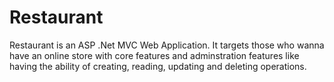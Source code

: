 # Restaurant
Restaurant is an ASP .Net MVC Web Application.
It targets those who wanna have an online store with core features and adminstration features like having the ability of creating, reading, updating and deleting operations.
